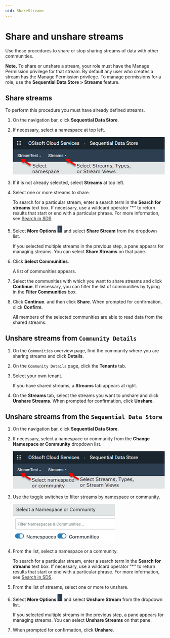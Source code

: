 ```yaml
---
uid: ShareStreams
---
```


# Share and unshare streams

Use these procedures to share or stop sharing streams of data with other communities.

**Note.** To share or unshare a stream, your role must have the Manage Permission privilege for that stream. By default any user who creates a stream has the Manage Permission privilege. To manage permissions for a role, use the **Sequential Data Store > Streams** feature.

## Share streams

To perform this procedure you must have already defined streams.

1. On the navigation bar, click **Sequential Data Store**.

2. If necessary, select a namespace at top left.

    ![](images\select-namespace-streams.png "Select a namespace and Streams")

3. If it is not already selected, select **Streams** at top left.

4. Select one or more streams to share.

    To search for a particular stream, enter a search term in the **Search for streams** text box. If necessary, use a wildcard operator "*" to return results that start or end with a particular phrase. For more information, see [Search in SDS](xref:sdsSearching).

5. Select **More Options** ![More Options](images\more-options.png "More Options") and select **Share Stream** from the dropdown list.

    If you selected multiple streams in the previous step, a pane appears for managing streams. You can select **Share Streams** on that pane.

6. Click **Select Communities**.

    A list of communities appears.

7. Select the communities with which you want to share streams and click **Continue**. If necessary, you can filter the list of communities by typing in the **Filter Communities** box.

8. Click **Continue**. and then click **Share**. When prompted for confirmation, click **Confirm**.

    All members of the selected communities are able to read data from the shared streams.

## Unshare streams from `Community Details`

1. On the `Communities` overview page, find the community where you are sharing streams and click **Details**.

2. On the `Community Details` page, click the **Tenants** tab.

3. Select your own tenant.

    If you have shared streams, a **Streams** tab appears at right.

4. On the **Streams** tab, select the streams you want to unshare and click **Unshare Streams**. When prompted for confirmation, click **Unshare**.

## Unshare streams from the `Sequential Data Store`

1. On the navigation bar, click **Sequential Data Store**.

2. If necessary, select a namespace or community from the **Change Namespace or Community** dropdown list.

    ![](images\select-namespace-community.png "Select a namespace or community")

3. Use the toggle switches to filter streams by namespace or community.

    ![](images\namespace-communities-switches.png "Filter by namespace or community")

4. From the list, select a namespace or a community.

    To search for a particular stream, enter a search term in the **Search for streams** text box. If necessary, use a wildcard operator "*" to return results that start or end with a particular phrase. For more information, see [Search in SDS](xref:sdsSearching).

5. From the list of streams, select one or more to unshare.

6. Select **More Options** ![More Options](images\more-options.png "More Options") and select **Unshare Stream** from the dropdown list.

    If you selected multiple streams in the previous step, a pane appears for managing streams. You can select **Unshare Streams** on that pane.

7. When prompted for confirmation, click **Unshare**.
